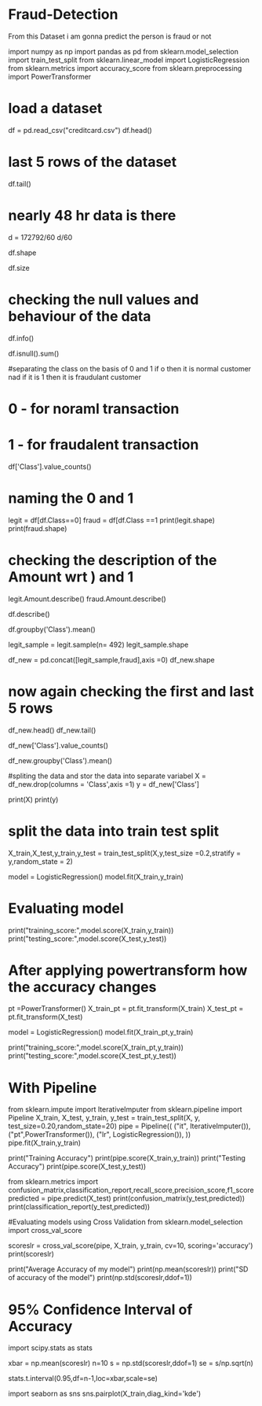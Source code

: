 # Fraud-Detection
From this Dataset i am gonna predict the person is fraud or not

import numpy as np 
import pandas as pd
from sklearn.model_selection import train_test_split
from sklearn.linear_model import LogisticRegression
from sklearn.metrics import accuracy_score
from sklearn.preprocessing import PowerTransformer


# load a dataset

df = pd.read_csv("creditcard.csv")
df.head()

# last 5 rows of the dataset

df.tail()

# nearly 48 hr data is there

d = 172792/60
d/60

df.shape

df.size

# checking the null values and behaviour of the data

df.info()

df.isnull().sum()

#separating the class on the basis of 0 and 1 if o then it is normal customer nad if it is 1 then it is fraudulant customer
# 0 - for noraml transaction
# 1 - for fraudalent transaction
df['Class'].value_counts()

# naming the 0 and 1
legit = df[df.Class==0]
fraud = df[df.Class ==1
print(legit.shape)
print(fraud.shape)

# checking the description of the Amount wrt ) and 1
legit.Amount.describe()
fraud.Amount.describe()

df.describe()


df.groupby('Class').mean()

legit_sample = legit.sample(n= 492)
legit_sample.shape

df_new = pd.concat([legit_sample,fraud],axis =0)
df_new.shape

# now again checking the first and last 5 rows
df_new.head()
df_new.tail()

df_new['Class'].value_counts()

df_new.groupby('Class').mean()

#spliting the data and stor the data into separate variabel
X = df_new.drop(columns = 'Class',axis =1)
y = df_new['Class']

print(X)
print(y)

# split the data into train test split
X_train,X_test,y_train,y_test = train_test_split(X,y,test_size =0.2,stratify = y,random_state = 2)

model = LogisticRegression()
model.fit(X_train,y_train)

# Evaluating model
print("training_score:",model.score(X_train,y_train))
print("testing_score:",model.score(X_test,y_test))

# After applying powertransform how the accuracy changes
pt =PowerTransformer()
X_train_pt = pt.fit_transform(X_train)
X_test_pt = pt.fit_transform(X_test)

model = LogisticRegression()
model.fit(X_train_pt,y_train)

print("training_score:",model.score(X_train_pt,y_train))
print("testing_score:",model.score(X_test_pt,y_test))

# With Pipeline
from sklearn.impute import IterativeImputer
from sklearn.pipeline import Pipeline
X_train, X_test, y_train, y_test = train_test_split(X, y, test_size=0.20,random_state=20)
pipe = Pipeline((
("it", IterativeImputer()),
("pt",PowerTransformer()),
("lr", LogisticRegression()),
))
pipe.fit(X_train,y_train)

print("Training Accuracy")
print(pipe.score(X_train,y_train))
print("Testing Accuracy")
print(pipe.score(X_test,y_test))

from sklearn.metrics import confusion_matrix,classification_report,recall_score,precision_score,f1_score
predicted = pipe.predict(X_test)
print(confusion_matrix(y_test,predicted))
print(classification_report(y_test,predicted))


#Evaluating models using Cross Validation
from sklearn.model_selection import cross_val_score

scoreslr = cross_val_score(pipe, X_train, y_train, cv=10, scoring='accuracy')
print(scoreslr)

print("Average Accuracy of my model")
print(np.mean(scoreslr))
print("SD of accuracy of the model")
print(np.std(scoreslr,ddof=1))

# 95% Confidence Interval of Accuracy
import scipy.stats as stats

xbar = np.mean(scoreslr)
n=10
s = np.std(scoreslr,ddof=1)
se = s/np.sqrt(n)

stats.t.interval(0.95,df=n-1,loc=xbar,scale=se)

import seaborn as sns
sns.pairplot(X_train,diag_kind='kde')




